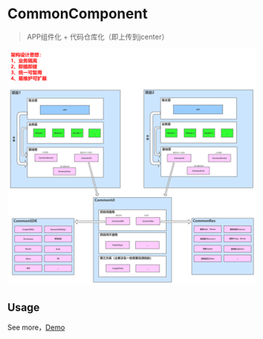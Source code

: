 # CommonComponent

> APP组件化 + 代码仓库化（即上传到jcenter）

![APP组件化设计](https://github.com/JasonLian2020/CommonComponent/blob/master/image/APP%E7%BB%84%E4%BB%B6%E5%8C%96%E8%AE%BE%E8%AE%A1.png?raw=true)

## Usage

See more，[Demo](https://github.com/JasonLian2020/JiQu)
